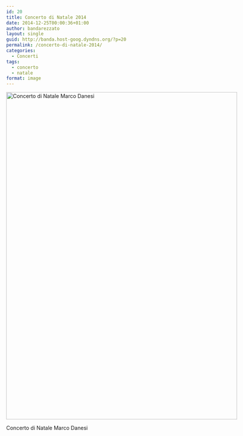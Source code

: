 ```yaml
---
id: 20
title: Concerto di Natale 2014
date: 2014-12-25T00:00:36+01:00
author: bandarezzato
layout: single
guid: http://banda.host-goog.dyndns.org/?p=20
permalink: /concerto-di-natale-2014/
categories:
  - Concerti
tags:
  - concerto
  - natale
format: image
---
```

<div id="attachment_16" style="width: 810px" class="wp-caption alignnone">
  <a href="https://i1.wp.com/banda.host-goog.dyndns.org/wp-content/uploads/2015/03/MARCO-DANESI-DEFINITIVO-01.jpg"><img aria-describedby="caption-attachment-16" loading="lazy" class="wp-image-16" src="https://i1.wp.com/banda.host-goog.dyndns.org/wp-content/uploads/2015/03/MARCO-DANESI-DEFINITIVO-01.jpg?resize=620%2C877" alt="Concerto di Natale Marco Danesi" width="620" height="877" srcset="https://i1.wp.com/www.bandacomunalerezzato.it/wp-content/uploads/2015/03/MARCO-DANESI-DEFINITIVO-01.jpg?w=1024 1024w, https://i1.wp.com/www.bandacomunalerezzato.it/wp-content/uploads/2015/03/MARCO-DANESI-DEFINITIVO-01.jpg?resize=212%2C300 212w, https://i1.wp.com/www.bandacomunalerezzato.it/wp-content/uploads/2015/03/MARCO-DANESI-DEFINITIVO-01.jpg?resize=724%2C1024 724w" sizes="(max-width: 620px) 100vw, 620px" data-recalc-dims="1" /></a>
  
  <p id="caption-attachment-16" class="wp-caption-text">
    Concerto di Natale Marco Danesi
  </p>
</div>
